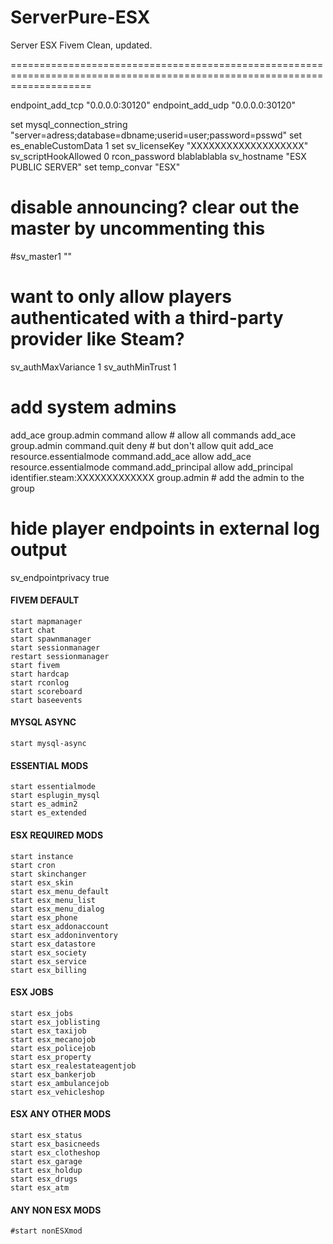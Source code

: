# ServerPure-ESX
Server ESX Fivem Clean, updated.


==========================================================================================================================



endpoint_add_tcp "0.0.0.0:30120"
endpoint_add_udp "0.0.0.0:30120"

set mysql_connection_string "server=adress;database=dbname;userid=user;password=psswd"
set es_enableCustomData 1
set sv_licenseKey "XXXXXXXXXXXXXXXXXXX"
sv_scriptHookAllowed 0
rcon_password blablablabla
sv_hostname "ESX PUBLIC SERVER"
set temp_convar "ESX"

# disable announcing? clear out the master by uncommenting this
#sv_master1 ""

# want to only allow players authenticated with a third-party provider like Steam?
sv_authMaxVariance 1
sv_authMinTrust 1

# add system admins
add_ace group.admin command allow # allow all commands
add_ace group.admin command.quit deny # but don't allow quit
add_ace resource.essentialmode command.add_ace allow
add_ace resource.essentialmode command.add_principal allow
add_principal identifier.steam:XXXXXXXXXXXXX group.admin # add the admin to the group

# hide player endpoints in external log output
sv_endpointprivacy true

#### FIVEM DEFAULT ####
    start mapmanager
    start chat
    start spawnmanager
    start sessionmanager
    restart sessionmanager
    start fivem
    start hardcap
    start rconlog
    start scoreboard
    start baseevents

#### MYSQL ASYNC
    start mysql-async

#### ESSENTIAL MODS
    start essentialmode
    start esplugin_mysql
    start es_admin2
    start es_extended

#### ESX REQUIRED MODS
    start instance
    start cron
    start skinchanger
    start esx_skin
    start esx_menu_default
    start esx_menu_list
    start esx_menu_dialog
    start esx_phone
    start esx_addonaccount
    start esx_addoninventory
    start esx_datastore
    start esx_society
    start esx_service
    start esx_billing

#### ESX JOBS
    start esx_jobs
    start esx_joblisting
    start esx_taxijob
    start esx_mecanojob
    start esx_policejob
    start esx_property
    start esx_realestateagentjob
    start esx_bankerjob
    start esx_ambulancejob
    start esx_vehicleshop

#### ESX ANY OTHER MODS
    start esx_status
    start esx_basicneeds
    start esx_clotheshop
    start esx_garage
    start esx_holdup
    start esx_drugs
    start esx_atm

#### ANY NON ESX MODS
    #start nonESXmod
